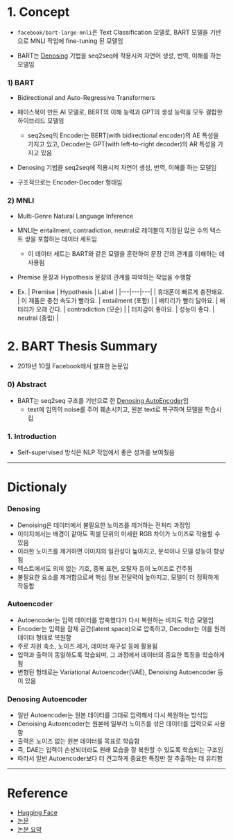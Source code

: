 
# 1. Concept

- `facebook/bart-large-mnli`은 Text Classification 모델로, BART 모델을 기반으로 MNLI 작업에 fine-tuning 된 모델임

- BART는 [Denosing](#denosing) 기법을 seq2seq에 적용시켜 자연어 생성, 번역, 이해를 하는 모델임


### 1) BART

- Bidirectional and Auto-Regressive Transformers

- 페이스북이 만든 AI 모델로, BERT의 이해 능력과 GPT의 생성 능력을 모두 결합한 하이브리드 모델임

    - seq2seq의 Encoder는 BERT(with bidirectional encoder)의 AE 특성을 가지고 있고, Decoder는 GPT(with left-to-right decoder)의 AR 특성을 가지고 있음

- Denosing 기법을 seq2seq에 적용시켜 자연어 생성, 번역, 이해를 하는 모델임

- 구조적으로는 Encoder-Decoder 형태임





### 2) MNLI

- Multi-Genre Natural Language Inference

- MNLI는 entailment, contradiction, neutral로 레이블이 지정된 많은 수의 텍스트 쌍을 포함하는 데이터 세트임
    - 이 데이터 세트는 BART와 같은 모델을 훈련하여 문장 간의 관계를 이해하는 데 사용됨


- Premise 문장과 Hypothesis 문장의 관계를 파악하는 작업을 수행함

- Ex.
| Premise | Hypothesis | Label |
|---|---|---|
| 휴대폰이 빠르게 충전돼요. | 이 제품은 충전 속도가 빨라요. | entailment (포함) |
| 배터리가 빨리 닳아요. | 배터리가 오래 간다. | contradiction (모순) |
| 터치감이 좋아요. | 성능이 좋다. | neutral (중립) |


# 2. BART Thesis Summary 

- 2019년 10월 Facebook에서 발표한 논문임

### 0) Abstract

- BART는 seq2seq 구조를 기반으로 한 [Denosing AutoEncoder](#denosing-autoencoder)임
    - text에 임의의 noise를 주어 훼손시키고, 원본 text로 복구하며 모델을 학습시킴

### 1. Introduction

- Self-supervised 방식은 NLP 작업에서 좋은 성과를 보여줬음




---

# Dictionaly

### Denosing

- Denoising은 데이터에서 불필요한 노이즈를 제거하는 전처리 과정임
- 이미지에서는 배경이 같아도 픽셀 단위의 미세한 RGB 차이가 노이즈로 작용할 수 있음
- 이러한 노이즈를 제거하면 이미지의 일관성이 높아지고, 분석이나 모델 성능이 향상됨
- 텍스트에서도 의미 없는 기호, 중복 표현, 오탈자 등이 노이즈로 간주됨
- 불필요한 요소를 제거함으로써 핵심 정보 전달력이 높아지고, 모델이 더 정확하게 작동함

### Autoencoder

- Autoencoder는 입력 데이터를 압축했다가 다시 복원하는 비지도 학습 모델임
- Encoder는 입력을 잠재 공간(latent space)으로 압축하고, Decoder는 이를 원래 데이터 형태로 복원함
- 주로 차원 축소, 노이즈 제거, 데이터 재구성 등에 활용됨
- 입력과 출력이 동일하도록 학습되며, 그 과정에서 데이터의 중요한 특징을 학습하게 됨
- 변형된 형태로는 Variational Autoencoder(VAE), Denoising Autoencoder 등이 있음

### Denosing Autoencoder

- 일반 Autoencoder는 원본 데이터를 그대로 입력해서 다시 복원하는 방식임
- Denoising Autoencoder는 원본에 일부러 노이즈를 섞은 데이터를 입력으로 사용함
- 출력은 노이즈 없는 원본 데이터를 목표로 학습함
- 즉, DAE는 입력이 손상되더라도 원래 모습을 잘 복원할 수 있도록 학습되는 구조임
- 따라서 일반 Autoencoder보다 더 견고하게 중요한 특징만 잘 추출하는 데 유리함




---

# Reference

- [Hugging Face](https://huggingface.co/facebook/bart-large-mnli)
- [논문](https://arxiv.org/pdf/1910.13461)
- [논문 요약](https://velog.io/@tobigs-nlp/BART-Denoising-Sequence-to-Sequence-Pre-training-for-Natural-Language-Generation-Translation-and-Comprehension)